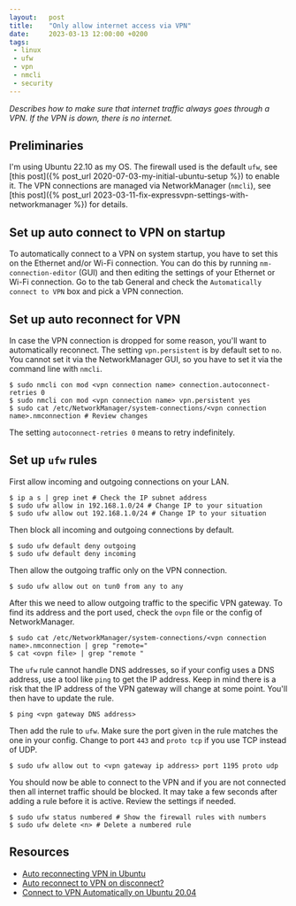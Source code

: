 ```yaml
---
layout:   post
title:    "Only allow internet access via VPN"
date:     2023-03-13 12:00:00 +0200
tags:     
 - linux
 - ufw
 - vpn
 - nmcli
 - security
---
```

*Describes how to make sure that internet traffic always goes through a VPN. If the VPN is down, there is no internet.*

## Preliminaries
I'm using Ubuntu 22.10 as my OS. The firewall used is the default `ufw`, see [this post]({% post_url 2020-07-03-my-initial-ubuntu-setup %}) to enable it. The VPN connections are managed via NetworkManager (`nmcli`), see [this post]({% post_url 2023-03-11-fix-expressvpn-settings-with-networkmanager %}) for details.

## Set up auto connect to VPN on startup
To automatically connect to a VPN on system startup, you have to set this on the Ethernet and/or Wi-Fi connection. You can do this by running `nm-connection-editor` (GUI) and then editing the settings of your Ethernet or Wi-Fi connection. Go to the tab General and check the `Automatically connect to VPN` box and pick a VPN connection.

## Set up auto reconnect for VPN
In case the VPN connection is dropped for some reason, you'll want to automatically reconnect. The setting `vpn.persistent` is by default set to `no`. You cannot set it via the NetworkManager GUI, so you have to set it via the command line with `nmcli`.
```console
$ sudo nmcli con mod <vpn connection name> connection.autoconnect-retries 0
$ sudo nmcli con mod <vpn connection name> vpn.persistent yes
$ sudo cat /etc/NetworkManager/system-connections/<vpn connection name>.nmconnection # Review changes
```
The setting `autoconnect-retries 0` means to retry indefinitely.

## Set up `ufw` rules
First allow incoming and outgoing connections on your LAN.
```console
$ ip a s | grep inet # Check the IP subnet address
$ sudo ufw allow in 192.168.1.0/24 # Change IP to your situation
$ sudo ufw allow out 192.168.1.0/24 # Change IP to your situation
```

Then block all incoming and outgoing connections by default.
```console
$ sudo ufw default deny outgoing
$ sudo ufw default deny incoming
```

Then allow the outgoing traffic only on the VPN connection.
```console
$ sudo ufw allow out on tun0 from any to any
```

After this we need to allow outgoing traffic to the specific VPN gateway. To find its address and the port used, check the `ovpn` file or the config of NetworkManager.
```console
$ sudo cat /etc/NetworkManager/system-connections/<vpn connection name>.nmconnection | grep "remote="
$ cat <ovpn file> | grep "remote "
```

The `ufw` rule cannot handle DNS addresses, so if your config uses a DNS address, use a tool like `ping` to get the IP address. Keep in mind there is a risk that the IP address of the VPN gateway will change at some point. You'll then have to update the rule.
```console
$ ping <vpn gateway DNS address>
```

Then add the rule to `ufw`. Make sure the port given in the rule matches the one in your config. Change to port `443` and `proto tcp` if you use TCP instead of UDP.
```console
$ sudo ufw allow out to <vpn gateway ip address> port 1195 proto udp
```

You should now be able to connect to the VPN and if you are not connected then all internet traffic should be blocked. It may take a few seconds after adding a rule before it is active. Review the settings if needed.
```console
$ sudo ufw status numbered # Show the firewall rules with numbers
$ sudo ufw delete <n> # Delete a numbered rule
```

## Resources
- [Auto reconnecting VPN in Ubuntu][stackexchange]
- [Auto reconnect to VPN on disconnect?][askubuntu]
- [Connect to VPN Automatically on Ubuntu 20.04][kifarunix]

[stackexchange]: https://unix.stackexchange.com/questions/597650/auto-reconnecting-vpn-in-ubuntu-18-04
[askubuntu]: https://askubuntu.com/questions/679059/auto-reconnect-to-vpn-on-disconnect
[kifarunix]: https://kifarunix.com/connect-to-vpn-automatically-on-ubuntu-20-04-18-04/
